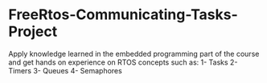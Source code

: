 # FreeRtos-Communicating-Tasks-Project
Apply knowledge learned in the embedded programming part of the course and get hands on experience on RTOS concepts such as: 1- Tasks 2- Timers 3- Queues 4- Semaphores
